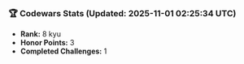 ### 🏆 Codewars Stats (Updated: 2025-11-01 02:25:34 UTC)

- **Rank:** 8 kyu
- **Honor Points:** 3
- **Completed Challenges:** 1
